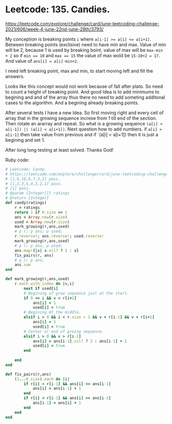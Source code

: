 # Leetcode:  135. Candies.

https://leetcode.com/explore/challenge/card/june-leetcoding-challenge-2021/606/week-4-june-22nd-june-28th/3793/


My conception is breaking points `i` where  `a[i-1] >= a[i] <= a[i+1]`. Between breaking points (exclisive) need to have min and max. Value of  min will be 2, because 1 is used by breaking boint,  value of max will be `max-min + 2` so if `min == 10` and `max == 15` the value of max wold be `15-10+2 = 17`.  And value of `ans[i] = a[i]-min+2`.

I need left breaking  point, max and min, to start moving left and fill the answers.  

Looks like this concept would not work because of fall after plato. So need to count a height of breaking point. And good Idea is to add minimums to begining and and of the array thus there no need to add someting additonal cases to the algorithm. And a begining already breaking points.



After several tests I have a new Idea. So first moving right and every cell of array that in the growing sequence increse from 1 till end of the section. Then rotate an ararray and repeat. So what is a growing sequence  `(a[i] > a[i-1]) || (a[i] < a[i+1])`. Next question how to add numbers. if `a[i] > a[i-1]` then take value from previous and if `(a[i] < a[i+1]) then it is just a begining and set 1.

After long long testing at least solved. Thanks God!   

Ruby code:
```Ruby
# Leetcode: Candy.
# https://leetcode.com/explore/challenge/card/june-leetcoding-challenge-2021/606/week-4-june-22nd-june-28th/3793/
# [1,6,10,8,7,3,2] pass.
# [1,2,3,5,4,3,2,1] pass.
# [1] pass.
# @param {Integer[]} ratings
# @return {Integer}
def candy(ratings)
    r = ratings
    return 1 if r.size == 1
    ans = Array.new(r.size)
    used = Array.new(r.size)
    mark_growing(r,ans,used)
    # p r; p ans; p used;
    r.reverse!; ans.reverse!; used.reverse!
    mark_growing(r,ans,used)
    # p r; p ans; p used;
    ans.map!{|x| x.nil? ? 1 : x}
    fix_pairs(r, ans)
    # p r; p ans; 
    ans.sum
end

def mark_growing(r,ans,used)
    r.each_with_index do |v,i|
        next if used[i]
        # Begining of grow sequence just at the start.
        if 0 == i && v < r[i+1]
            ans[i] = 1
            used[i] = true
        # Begining At the middle.
        elsif i > 0 && i < r.size - 1 && v < r[i-1] && v < r[i+1]
            ans[i] = 1
            used[i] = true
        # Center or end of groing sequence.
        elsif i > 0 && v > r[i-1]
            ans[i] = ans[i-1].nil? ? 2 : ans[i-1] + 1 
            used[i] = true
        end
        
    end
end

def fix_pairs(r,ans)
    (1...r.size).each do |i|
        if r[i] > r[i-1] && ans[i] <= ans[i-1]
            ans[i] = ans[i-1] + 1
        end  
        if r[i] < r[i-1] && ans[i] >= ans[i-1]
            ans[i-1] = ans[i] + 1
        end 
    end
end
```


